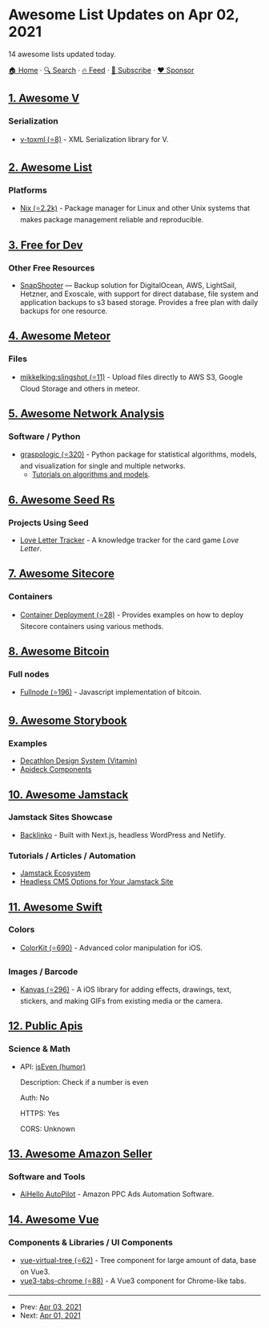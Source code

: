 # Awesome List Updates on Apr 02, 2021

14 awesome lists updated today.

[🏠 Home](/README.md) · [🔍 Search](https://www.trackawesomelist.com/search/) · [🔥 Feed](https://www.trackawesomelist.com/rss.xml) · [📮 Subscribe](https://trackawesomelist.us17.list-manage.com/subscribe?u=d2f0117aa829c83a63ec63c2f&id=36a103854c) · [❤️  Sponsor](https://github.com/sponsors/theowenyoung)



## [1. Awesome V](/content/vlang/awesome-v/README.md)

### Serialization

*   [v-toxml (⭐8)](https://github.com/radare/v-toxml) - XML Serialization library for V.

## [2. Awesome List](/content/sindresorhus/awesome/README.md)

### Platforms

*   [Nix (⭐2.2k)](https://github.com/nix-community/awesome-nix#readme) - Package manager for Linux and other Unix systems that makes package management reliable and reproducible.

## [3. Free for Dev](/content/ripienaar/free-for-dev/README.md)

### Other Free Resources

*   [SnapShooter](https://snapshooter.com/) — Backup solution for DigitalOcean, AWS, LightSail, Hetzner, and Exoscale, with support for direct database, file system and application backups to s3 based storage. Provides a free plan with daily backups for one resource.

## [4. Awesome Meteor](/content/Urigo/awesome-meteor/README.md)

### Files

*   [mikkelking:slingshot (⭐11)](https://github.com/Back2bikes/meteor-slingshot) - Upload files directly to AWS S3, Google Cloud Storage and others in meteor.

## [5. Awesome Network Analysis](/content/briatte/awesome-network-analysis/README.md)

### Software / Python

*   [graspologic (⭐320)](https://github.com/microsoft/graspologic) - Python package for statistical algorithms, models, and visualization for single and multiple networks.
    *   [Tutorials on algorithms and models](https://graspologic.readthedocs.io/en/latest/).

## [6. Awesome Seed Rs](/content/seed-rs/awesome-seed-rs/README.md)

### Projects Using Seed

*   [Love Letter Tracker](https://www.fosskers.ca/en/tools/love-letter) - A knowledge tracker for the card game *Love Letter*.

## [7. Awesome Sitecore](/content/MartinMiles/awesome-sitecore/README.md)

### Containers

*   [Container Deployment (⭐28)](https://github.com/Sitecore/container-deployment) - Provides examples on how to deploy Sitecore containers using various methods.

## [8. Awesome Bitcoin](/content/igorbarinov/awesome-bitcoin/README.md)

### Full nodes

*   [Fullnode (⭐196)](https://github.com/moneybutton/yours-bitcoin) - Javascript implementation of bitcoin.

## [9. Awesome Storybook](/content/lauthieb/awesome-storybook/README.md)

### Examples

*   [Decathlon Design System (Vitamin)](https://decathlon.github.io/vitamin-web)
*   [Apideck Components](https://www.apideck.design/)

## [10. Awesome Jamstack](/content/automata/awesome-jamstack/README.md)

### Jamstack Sites Showcase

*   [Backlinko](https://bejamas.io/blog/backlinko-case-study/) - Built with Next.js, headless WordPress and Netlify.

### Tutorials / Articles / Automation

*   [Jamstack Ecosystem](https://bejamas.io/blog/jamstack-ecosystem/)
*   [Headless CMS Options for Your Jamstack Site](https://bejamas.io/blog/headless-cms/)

## [11. Awesome Swift](/content/matteocrippa/awesome-swift/README.md)

### Colors

*   [ColorKit (⭐690)](https://github.com/Boris-Em/ColorKit) - Advanced color manipulation for iOS.

### Images / Barcode

*   [Kanvas (⭐296)](https://github.com/tumblr/kanvas-ios) - A iOS library for adding effects, drawings, text, stickers, and making GIFs from existing media or the camera.

## [12. Public Apis](/content/public-apis/public-apis/README.md)

### Science & Math

- API: [isEven (humor)](https://isevenapi.xyz/)

  Description: Check if a number is even

  Auth: No

  HTTPS: Yes

  CORS: Unknown



## [13. Awesome Amazon Seller](/content/ScaleLeap/awesome-amazon-seller/README.md)

### Software and Tools

*   [AiHello AutoPilot](https://www.aihello.com/) - Amazon PPC Ads Automation Software.

## [14. Awesome Vue](/content/vuejs/awesome-vue/README.md)

### Components & Libraries / UI Components

*   [vue-virtual-tree (⭐62)](https://github.com/lycHub/vue-virtual-tree) - Tree component for large amount of data, base on Vue3.
*   [vue3-tabs-chrome (⭐88)](https://github.com/viewweiwu/vue3-tabs-chrome) - A Vue3 component for Chrome-like tabs.

---

- Prev: [Apr 03, 2021](/content/2021/04/03/README.md)
- Next: [Apr 01, 2021](/content/2021/04/01/README.md)